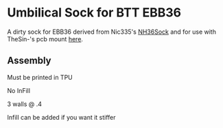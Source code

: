 # Umbilical Sock for BTT EBB36

A dirty sock for EBB36  derived from Nic335's [NH36Sock](https://github.com/DraftShift/StealthChanger/tree/main/UserMods/Nic335/NH36Sock) and for use with TheSin-'s pcb mount [here](https://github.com/DraftShift/StealthChanger/blob/main/UserMods/TheSin-/PCB36_Mount/PCBMount.stl). 

## Assembly
Must be printed in TPU

No InFill

3 walls @ .4

Infill can be added if you want it stiffer

